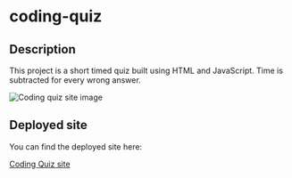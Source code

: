 # coding-quiz

## Description

This project is a short timed quiz built using HTML and JavaScript. Time is subtracted for every wrong answer.  

![Coding quiz site image](coding-quiz-site.png)

## Deployed site
You can find the deployed site here:

[Coding Quiz site](https://mattyb5000.github.io/coding-quiz/)